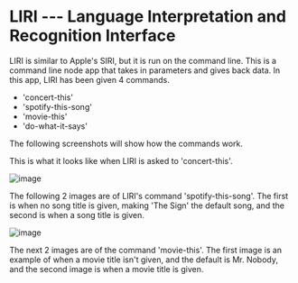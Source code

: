 # **LIRI** --- Language Interpretation and Recognition Interface

LIRI is similar to Apple's SIRI, but it is run on the command line. This is a command line node app that takes in parameters and gives back data. In this app, LIRI has been given 4 commands.

* 'concert-this'
* 'spotify-this-song'
* 'movie-this'
* 'do-what-it-says'

The following screenshots will show how the commands work.

This is what it looks like when LIRI is asked to 'concert-this'.

![image](https://user-images.githubusercontent.com/34128946/50048815-bd282880-009a-11e9-8cc9-cb464b776fe0.png)

The following 2 images are of LIRI's command 'spotify-this-song'. The first is when no song title is given, making 'The Sign' the default song, and the second is when a song title is given.



![image](https://user-images.githubusercontent.com/34128946/50048850-8c94be80-009b-11e9-84b0-29696d0ee57c.png)

The next 2 images are of the command 'movie-this'. The first image is an example of when a movie title isn't given, and the default is Mr. Nobody, and the second image is when a movie title is given.  


